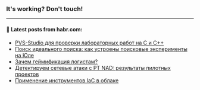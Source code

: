 ### It's working? Don't touch!

---
<!--
#### 🛠️ Technical stack:

![C++](https://img.shields.io/badge/C++-informational?logo=c%2B%2B&style=flat&logoColor=white&color=9C033A)
![Java](https://img.shields.io/badge/Java-informational?logo=java&style=flat&logoColor=white&color=007396)
![Kotlin](https://img.shields.io/badge/Kotlin-informational?logo=Kotlin&style=flat&logoColor=white&color=0095D5)
![JS](https://img.shields.io/badge/JS-informational?logo=javaScript&style=flat&logoColor=black&color=F7Df1E) <br>
![HTML5](https://img.shields.io/badge/HTML5-informational?logo=html5&style=flat&logoColor=white&color=E34F26)
![CSS3](https://img.shields.io/badge/CSS3-informational?logo=css3&style=flat&logoColor=white&color=157286)
![Sass](https://img.shields.io/badge/Saas-informational?logo=sass&style=flat&logoColor=white&color=hotpink)
![PHP](https://img.shields.io/badge/PHP-informational?logo=php&style=flat&logoColor=white&color=777BB4) <br>
![WebPAck](https://img.shields.io/badge/WebPack-informational?logo=webPack&style=flat&logoColor=white&color=FF6F00)
![Bootstrap](https://img.shields.io/badge/Bootstrap-informational?logo=Bootstrap&style=flat&logoColor=white&color=7952B3)
![MySQL](https://img.shields.io/badge/MySQL-informational?logo=MySQL&style=flat&logoColor=white&color=00f) <br>
![NodeJS](https://img.shields.io/badge/NodeJS-informational?logo=node.js&style=flat&logoColor=white&color=43853D)
![Spring](https://img.shields.io/badge/Spring-informational?logo=Spring&style=flat&logoColor=white&color=0A9EDC)
![Angular](https://img.shields.io/badge/Vue-informational?logo=vue.js&style=flat&logoColor=white&color=red)
![Git](https://img.shields.io/badge/Git-informational?logo=git&style=flat&logoColor=white&color=darkorange)

___
-->

#### 💬 Latest posts from habr.com:

<!-- BLOG-POST-LIST:START -->
- [PVS-Studio для проверки лабораторных работ на C и C++](https://habr.com/ru/post/675380/?utm_source=habrahabr&utm_medium=rss&utm_campaign=675380)
- [Поиск идеального поиска: как устроены поисковые эксперименты на Юле](https://habr.com/ru/post/675366/?utm_source=habrahabr&utm_medium=rss&utm_campaign=675366)
- [Зачем геймификация логистам?](https://habr.com/ru/post/675360/?utm_source=habrahabr&utm_medium=rss&utm_campaign=675360)
- [Детектируем сетевые атаки с PT NAD: результаты пилотных проектов](https://habr.com/ru/post/675336/?utm_source=habrahabr&utm_medium=rss&utm_campaign=675336)
- [Применение инструментов IaC в облаке](https://habr.com/ru/post/674842/?utm_source=habrahabr&utm_medium=rss&utm_campaign=674842)
<!-- BLOG-POST-LIST:END -->
